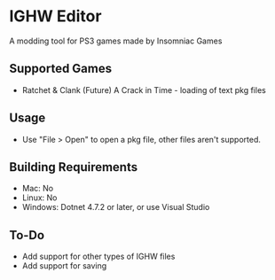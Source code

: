 # IGHW Editor
 A modding tool for PS3 games made by Insomniac Games

## Supported Games
* Ratchet & Clank (Future) A Crack in Time - loading of text pkg files

## Usage
* Use "File > Open" to open a pkg file, other files aren't supported.

## Building Requirements
* Mac: No
* Linux: No
* Windows: Dotnet 4.7.2 or later, or use Visual Studio

## To-Do
* Add support for other types of IGHW files
* Add support for saving